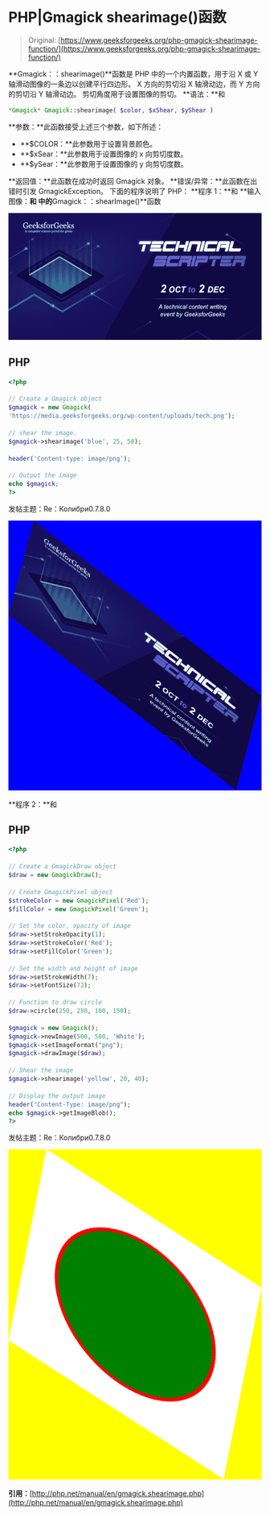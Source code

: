 # PHP|Gmagick shearimage()函数

> Original: [https://www.geeksforgeeks.org/php-gmagick-shearimage-function/](https://www.geeksforgeeks.org/php-gmagick-shearimage-function/)

**Gmagick：：shearimage()**函数是 PHP 中的一个内置函数，用于沿 X 或 Y 轴滑动图像的一条边以创建平行四边形。 X 方向的剪切沿 X 轴滑动边，而 Y 方向的剪切沿 Y 轴滑动边。 剪切角度用于设置图像的剪切。
**语法：**和

```php
*Gmagick* Gmagick::shearimage( $color, $xShear, $yShear )
```

**参数：**此函数接受上述三个参数，如下所述：

*   **$COLOR：**此参数用于设置背景颜色。
*   **$xSear：**此参数用于设置图像的 x 向剪切度数。
*   **$ySear：**此参数用于设置图像的 y 向剪切度数。

**返回值：**此函数在成功时返回 Gmagick 对象。
**错误/异常：**此函数在出错时引发 GmagickException。
下面的程序说明了 PHP：
**程序 1：**和
**输入图像：**和
中的**Gmagick：：shearImage()**函数

![](img/88e955c2701e97341d552eba1b5adceb.png)

## PHP

```php
<?php

// Create a Gmagick object
$gmagick = new Gmagick(
'https://media.geeksforgeeks.org/wp-content/uploads/tech.png');

// shear the image.
$gmagick->shearimage('blue', 25, 50);

header('Content-type: image/png');

// Output the image
echo $gmagick;
?>
```

发帖主题：Re：Колибри0.7.8.0

![](img/8f6c96c19cc2d599efbc578b165c0d34.png)

**程序 2：**和

## PHP

```php
<?php

// Create a GmagickDraw object
$draw = new GmagickDraw();

// Create GmagickPixel object
$strokeColor = new GmagickPixel('Red');
$fillColor = new GmagickPixel('Green');

// Set the color, opacity of image
$draw->setStrokeOpacity(1);
$draw->setStrokeColor('Red');
$draw->setFillColor('Green');

// Set the width and height of image
$draw->setStrokeWidth(7);
$draw->setFontSize(72);

// Function to draw circle 
$draw->circle(250, 250, 100, 150);

$gmagick = new Gmagick();
$gmagick->newImage(500, 500, 'White');
$gmagick->setImageFormat("png");
$gmagick->drawImage($draw);

// Shear the image
$gmagick->shearimage('yellow', 20, 40);

// Display the output image
header("Content-Type: image/png");
echo $gmagick->getImageBlob();
?>
```

发帖主题：Re：Колибри0.7.8.0

![](img/8e08a9241867f4cc8efbed9a52a6b739.png)

**引用：**[http://php.net/manual/en/gmagick.shearimage.php](http://php.net/manual/en/gmagick.shearimage.php)